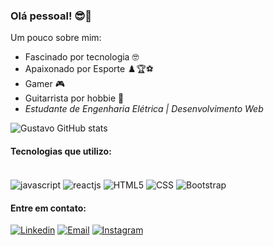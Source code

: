 ### Olá pessoal! 😎🖖

Um pouco sobre mim:
- Fascinado por tecnologia 🤓
- Apaixonado por Esporte ♟️🏆⚽
- Gamer 🎮 
- Guitarrista por hobbie 🎸
- *Estudante de Engenharia Elétrica | Desenvolvimento Web*



![Gustavo GitHub stats](https://github-readme-stats.vercel.app/api?username=igustavofernandes&show_icons=true&theme=chartreuse-dark)

#### Tecnologias que utilizo:

<div style="display: inline_block"><br/>
    <img align="center" alt="javascript" src="https://img.shields.io/badge/JavaScript-black?style=for-the-badge&logo=javascript&logoColor=green">
    <img align="center" alt="reactjs" src="https://img.shields.io/badge/React-black?style=for-the-badge&logo=react&logoColor=green">
    <img align="center" alt="HTML5" src="https://img.shields.io/badge/HTML-black?style=for-the-badge&logo=html5&logoColor=green">
    <img align="center" alt="CSS" src="https://img.shields.io/badge/CSS-black?&style=for-the-badge&logo=css3&logoColor=green">
    <img align="center" alt="Bootstrap" src="https://img.shields.io/badge/Bootstrap-black?style=for-the-badge&logo=bootstrap&logoColor=green">
  </div>
  
  #### Entre em contato:

  [![Linkedin](https://img.shields.io/badge/LinkedIn-black?style=for-the-badge&logo=linkedin&logoColor=green)](https://www.linkedin.com/in/gustavofernandess/)
  [![Email](https://img.shields.io/badge/Gmail-black?style=for-the-badge&logo=gmail&logoColor=green)](gu97fernandes@gmail.com)
  [![Instagram](https://img.shields.io/badge/Instagram-black?style=for-the-badge&logo=instagram&logoColor=green)](https://www.instagram.com/igustavofernandes/)
